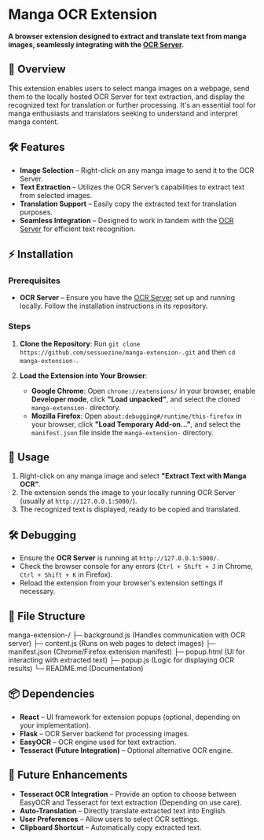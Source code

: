 # Manga OCR Extension

**A browser extension designed to extract and translate text from manga images, seamlessly integrating with the [OCR Server](https://github.com/sessuezine/ocr-server).**

## 🚀 Overview

This extension enables users to select manga images on a webpage, send them to the locally hosted OCR Server for text extraction, and display the recognized text for translation or further processing. It's an essential tool for manga enthusiasts and translators seeking to understand and interpret manga content.

## 🛠 Features

- **Image Selection** – Right-click on any manga image to send it to the OCR Server.
- **Text Extraction** – Utilizes the OCR Server’s capabilities to extract text from selected images.
- **Translation Support** – Easily copy the extracted text for translation purposes.
- **Seamless Integration** – Designed to work in tandem with the [OCR Server](https://github.com/sessuezine/ocr-server) for efficient text recognition.

## ⚡ Installation

### Prerequisites

- **OCR Server** – Ensure you have the [OCR Server](https://github.com/sessuezine/ocr-server) set up and running locally. Follow the installation instructions in its repository.

### Steps

1. **Clone the Repository**: Run `git clone https://github.com/sessuezine/manga-extension-.git` and then `cd manga-extension-`.

2. **Load the Extension into Your Browser**:

   - **Google Chrome**: Open `chrome://extensions/` in your browser, enable **Developer mode**, click **"Load unpacked"**, and select the cloned `manga-extension-` directory.
   - **Mozilla Firefox**: Open `about:debugging#/runtime/this-firefox` in your browser, click **"Load Temporary Add-on..."**, and select the `manifest.json` file inside the `manga-extension-` directory.

## 📡 Usage

1. Right-click on any manga image and select **"Extract Text with Manga OCR"**.
2. The extension sends the image to your locally running OCR Server (usually at `http://127.0.0.1:5000/`).
3. The recognized text is displayed, ready to be copied and translated.

## 🛠 Debugging

- Ensure the **OCR Server** is running at `http://127.0.0.1:5000/`.
- Check the browser console for any errors (`Ctrl + Shift + J` in Chrome, `Ctrl + Shift + K` in Firefox).
- Reload the extension from your browser's extension settings if necessary.

## 📂 File Structure

manga-extension-/
├─ background.js         (Handles communication with OCR server)
├─ content.js            (Runs on web pages to detect images)
├─ manifest.json         (Chrome/Firefox extension manifest)
├─ popup.html            (UI for interacting with extracted text)
├─ popup.js              (Logic for displaying OCR results)
└─ README.md             (Documentation)

## 📦 Dependencies

- **React** – UI framework for extension popups (optional, depending on your implementation).
- **Flask** – OCR Server backend for processing images.
- **EasyOCR** – OCR engine used for text extraction.
- **Tesseract (Future Integration)** – Optional alternative OCR engine.

## 🔮 Future Enhancements

- **Tesseract OCR Integration** – Provide an option to choose between EasyOCR and Tesseract for text extraction (Depending on use care).
- **Auto-Translation** – Directly translate extracted text into English.
- **User Preferences** – Allow users to select OCR settings.
- **Clipboard Shortcut** – Automatically copy extracted text.

